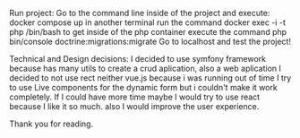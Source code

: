 Run project: 
  Go to the command line inside of the project and execute: docker compose up
  in another terminal run the command  docker exec -i -t php /bin/bash to get inside of the php container
  execute the command php bin/console doctrine:migrations:migrate
  Go to localhost and test the project!

  
Technical and Design decisions:
  I decided to use symfony framework because has many utils to create a crud aplication, also a web aplication
  I decided to not use rect neither vue.js because i was running out of time
  I try to use Live components for the dynamic form but i couldn't make it work completely.
  If I could have more time maybe I would try to use react because I like it so much. also I would improve the user experience.

Thank you for reading.
